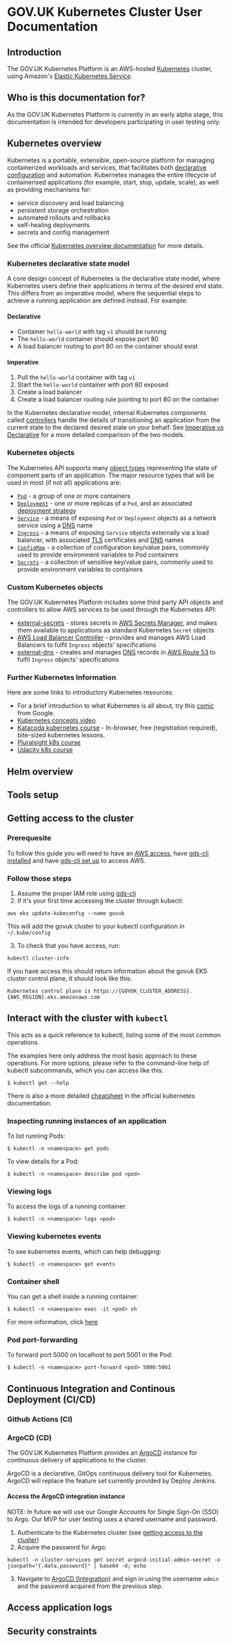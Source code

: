 # GOV.UK Kubernetes Cluster User Documentation

## Introduction

The GOV.UK Kubernetes Platform is an AWS-hosted [Kubernetes](https://kubernetes.io) cluster, using Amazon's [Elastic Kubernetes Service](https://aws.amazon.com/eks/).

## Who is this documentation for?

As the GOV.UK Kubernetes Platform is currently in an early alpha stage, this documentation is intended for developers participating in user testing only.

## Kubernetes overview

Kubernetes is a portable, extensible, open-source platform for managing containerized workloads and services, that facilitates both [declarative configuration](https://kubernetes.io/docs/tasks/manage-kubernetes-objects/declarative-config/) and automation. Kubernetes manages the entire lifecycle of containerised applications (for example, start, stop, update, scale), as well as providing mechanisms for:

- service discovery and load balancing
- persistent storage orchestration
- automated rollouts and rollbacks
- self-healing deployments
- secrets and config management

See the official [Kubernetes overview documentation](https://kubernetes.io/docs/concepts/overview/what-is-kubernetes/) for more details.

### Kubernetes declarative state model

A core design concept of Kubernetes is the declarative state model, where Kubernetes users define their applications in terms of the desired end state. This differs from an imperative model, where the sequential steps to achieve a running application are defined instead. For example:

#### Declarative

* Container `hello-world` with tag `v1` should be running
* The `hello-world` container should expose port 80
* A load balancer routing to port 80 on the container should exist

#### Imperative

1. Pull the `hello-world` container with tag `v1`
2. Start the `hello-world` container with port 80 exposed
3. Create a load balancer
4. Create a load balancer routing rule pointing to port 80 on the container

In the Kubernetes declarative model, internal Kubernetes components called [controllers](https://kubernetes.io/docs/concepts/architecture/controller/) handle the details of transitioning an application from the current state to the declared desired state on your behalf. See [Imperative vs Declarative](https://dominik-tornow.medium.com/imperative-vs-declarative-8abc7dcae82e) for a more detailed comparison of the two models.


### Kubernetes objects

The Kubernetes API supports many [object types](https://kubernetes.io/docs/concepts/overview/working-with-objects/kubernetes-objects/) representing the state of component parts of an application. The major resource types that will be used in most (if not all) applications are:

* [`Pod`](https://kubernetes.io/docs/concepts/workloads/pods/) - a group of one or more containers
* [`Deployment`](https://kubernetes.io/docs/concepts/workloads/controllers/deployment/) - one or more replicas of a `Pod`, and an associated [deployment strategy](https://www.weave.works/blog/kubernetes-deployment-strategies)
* [`Service`](https://kubernetes.io/docs/concepts/services-networking/service/) - a means of exposing `Pod` or `Deployment` objects as a network service using a [DNS](https://en.wikipedia.org/wiki/Domain_Name_System) name
* [`Ingress`](https://kubernetes.io/docs/concepts/services-networking/ingress/) - a means of exposing `Service` objects externally via a load balancer, with associated [TLS](https://en.wikipedia.org/wiki/Transport_Layer_Security) certificates and [DNS](https://en.wikipedia.org/wiki/Domain_Name_System) names
* [`ConfigMap`](https://kubernetes.io/docs/concepts/configuration/configmap/) - a collection of configuration key/value pairs, commonly used to provide environment variables to Pod containers
* [`Secrets`](https://kubernetes.io/docs/concepts/configuration/secret/) - a collection of sensitive key/value pairs, commonly used to provide environment variables to containers

### Custom Kubernetes objects

The GOV.UK Kubernetes Platform includes some third party API objects and controllers to allow AWS services to be used through the Kubernetes API:

* [external-secrets](https://external-secrets.io) - stores secrets in [AWS Secrets Manager](https://aws.amazon.com/secrets-manager/), and makes them available to applications as standard Kubernetes `Secret` objects
* [AWS Load Balancer Controller](https://kubernetes-sigs.github.io/aws-load-balancer-controller/v2.3/) - provides and manages AWS Load Balancers to fulfil `Ingress` objects' specifications
* [external-dns](https://github.com/kubernetes-sigs/external-dns) - creates and manages [DNS](https://en.wikipedia.org/wiki/Domain_Name_System) records in [AWS Route 53](https://aws.amazon.com/route53/) to fulfil `Ingress` objects' specifications


### Further Kubernetes Information

<!--
Content based on https://github.com/ministryofjustice/cloud-platform-user-guide/blob/main/source/documentation/concepts/kubernetes.html.md.erb
-->

Here are some links to introductory Kubernetes resources:

 * For a brief introduction to what Kubernetes is all about, try this [comic][k8s-comic] from Google.
 * [Kubernetes concepts video][k8s-video]
 * [Katacoda kubernetes course][] - In-browser, free (registration required), bite-sized kubernetes lessons.
 * [Pluralsight k8s course][]
 * [Udacity k8s course][]

[k8s-comic]: https://cloud.google.com/kubernetes-engine/kubernetes-comic/
[k8s-video]: https://www.youtube.com/watch?v=IMOZCDhH7do
[Pluralsight k8s course]: https://www.pluralsight.com/courses/kubernetes-getting-started
[Udacity k8s course]: https://eu.udacity.com/course/scalable-microservices-with-kubernetes--ud615
[Katacoda kubernetes course]: https://www.katacoda.com/courses/kubernetes


## Helm overview

## Tools setup

## Getting access to the cluster

### Prerequesite
To follow this guide you will need to have an [AWS access](https://docs.publishing.service.gov.uk/manual/get-started.html#7-get-aws-access), have [gds-cli installed](https://docs.publishing.service.gov.uk/manual/get-started.html#3-install-gds-command-line-tools) and have [gds-cli set up](https://docs.publishing.service.gov.uk/manual/get-started.html#8-access-aws-for-the-first-time) to access AWS.

### Follow those steps
1. Assume the proper IAM role using [gds-cli](https://github.com/alphagov/gds-cli#usage)
2. If it's your first time accessing the cluster through kubectl:
```
aws eks update-kubeconfig --name govuk
```
This will add the govuk cluster to your kubectl configuration in `~/.kube/config`

3. To check that you have access, run:
```
kubectl cluster-info
```
If you have access this should return information about the govuk EKS cluster control plane, it should look like this:
```
Kubernetes control plane is https://{GOVUK_CLUSTER_ADDRESS}.{AWS_REGION}.eks.amazonaws.com
```
## Interact with the cluster with `kubectl`

This acts as a quick reference to kubectl, listing some of the most common operations.

The examples here only address the most basic approach to these operations. For more options, please refer to the command-line help of kubectl subcommands, which you can access like this:
```
$ kubectl get --help
```

There is also a more detailed [cheatsheet](https://kubernetes.io/docs/reference/kubectl/cheatsheet/) in the official kubernetes documentation.

### Inspecting running instances of an application

To list running Pods:
```
$ kubectl -n <namespace> get pods
```

To view details for a Pod:
```
$ kubectl -n <namespace> describe pod <pod>
```

### Viewing logs

To access the logs of a running container:
```
$ kubectl -n <namespace> logs <pod>
```

### Viewing kubernetes events

To see kubernetes events, which can help debugging:
```
$ kubectl -n <namespace> get events
```

### Container shell

You can get a shell inside a running container:
```
$ kubectl -n <namespace> exec -it <pod> sh
```

For more information, click [here](https://kubernetes.io/docs/tasks/debug-application-cluster/get-shell-running-container/)

### Pod port-forwarding

To forward port 5000 on localhost to port 5001 in the Pod:
```
$ kubectl -n <namespace> port-forward <pod> 5000:5001
```

## Continuous Integration and Continous Deployment (CI/CD)

### Github Actions (CI)

### ArgoCD (CD)

The GOV.UK Kubernetes Platform provides an [ArgoCD] instance for continuous
delivery of applications to the cluster.

ArgoCD is a declarative, GitOps continuous delivery tool for Kubernetes.
ArgoCD will replace the feature set currently provided by Deploy Jenkins.

#### Access the ArgoCD integration instance

NOTE: In future we will use our Google Accounts for Single Sign-On (SSO) to Argo.
Our MVP for user testing uses a shared username and password.

1. Authenticate to the Kubernetes cluster (see [getting access to the cluster])
2. Acquire the password for Argo:
  ```
  kubectl -n cluster-services get secret argocd-initial-admin-secret -o jsonpath="{.data.password}" | base64 -d; echo
  ```
3. Navigate to [ArgoCD (Integration)][argo-integration] and sign in using the
  username `admin` and the password acquired from the previous step.

[ArgoCD]: https://argo-cd.readthedocs.io/en/stable/
[getting access to the cluster]: #getting-access-to-the-cluster
[argo-integration]: https://argo.eks.integration.govuk.digital/

## Access application logs

## Security constraints
